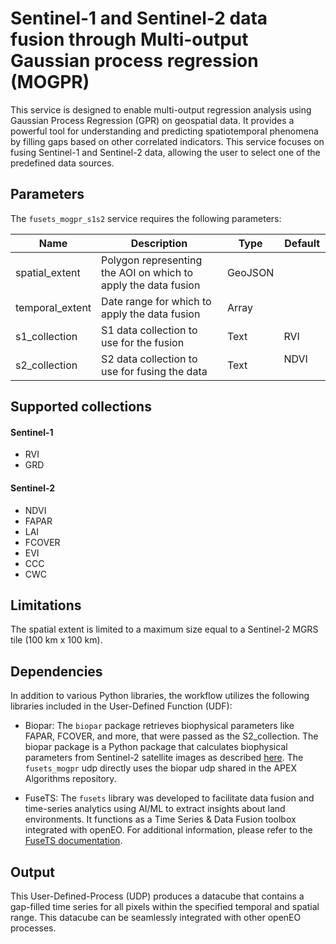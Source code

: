 # Sentinel-1 and Sentinel-2 data fusion through Multi-output Gaussian process regression (MOGPR)

This service is designed to enable multi-output regression analysis using Gaussian Process Regression (GPR) on geospatial data. It provides a powerful tool for understanding and predicting spatiotemporal phenomena by filling gaps based on other correlated indicators. This service focuses on fusing Sentinel-1 and Sentinel-2 data, allowing the user to select one of the predefined data sources.

## Parameters

The `fusets_mogpr_s1s2` service requires the following parameters:

| Name | Description | Type | Default |
|---|---|---|---------|
| spatial_extent | Polygon representing the AOI on which to apply the data fusion | GeoJSON |         | 
| temporal_extent | Date range for which to apply the data fusion | Array |         |
| s1_collection | S1 data collection to use for the fusion | Text | RVI     |
| s2_collection | S2 data collection to use for fusing the data | Text | NDVI       | 

## Supported collections

#### Sentinel-1

* RVI
* GRD

#### Sentinel-2

* NDVI
* FAPAR
* LAI
* FCOVER
* EVI
* CCC
* CWC

## Limitations

The spatial extent is limited to a maximum size equal to a Sentinel-2 MGRS tile (100 km x 100 km).

## Dependencies

In addition to various Python libraries, the workflow utilizes the following libraries included in the User-Defined Function (UDF):

* Biopar: The `biopar` package retrieves biophysical parameters like FAPAR, FCOVER, and more, that were passed as the S2_collection. The biopar package is a Python package that calculates biophysical parameters from Sentinel-2 satellite images as described [here](https://step.esa.int/docs/extra/ATBD_S2ToolBox_L2B_V1.1.pdf). The `fusets_mogpr` udp directly uses the biopar udp shared in the APEX Algorithms repository. 

* FuseTS: The `fusets` library was developed to facilitate data fusion and time-series analytics using AI/ML to extract insights about land environments. It functions as a Time Series & Data Fusion toolbox integrated with openEO. For additional information, please refer to the [FuseTS documentation](https://open-eo.github.io/FuseTS/installation.html).



## Output

This User-Defined-Process (UDP) produces a datacube that contains a gap-filled time series for all pixels within the specified temporal and spatial range. This datacube can be seamlessly integrated with other openEO processes.
